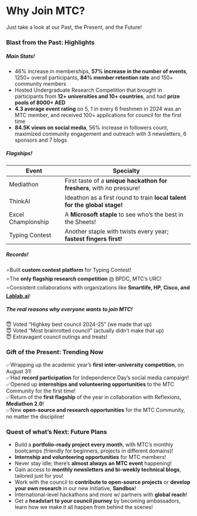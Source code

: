 <h1 id="why-join-mtc">Why Join MTC?</h1>
<p>Just take a look at our Past, the Present, and the Future!</p>
<h3 id="blast-from-the-past-highlights">Blast from the Past: Highlights</h3>
<h5 id="main-stats">Main Stats!</h5>
<ul>
<li>46% increase in memberships, <strong>57% increase in the number of events</strong>, 1250+ overall participants, <strong>84% member retention rate</strong> and 150+ community members</li>
<li>Hosted Undergraduate Research Competition that brought in participants from <strong>12+ universities and 10+ countries</strong>, and had <strong>prize pools of 8000+ AED</strong></li>
<li><strong>4.3 average event rating</strong> on 5, 1 in every 6 freshmen in 2024 was an MTC member, and received 100+ applications for council for the first time</li>
<li><strong>84.5K views on social media</strong>, 56% increase in followers count, maximized community engagement and outreach with 3 newsletters, 6 sponsors and 7 blogs</li>
</ul>
<h5 id="flagships">Flagships!</h5>

<table>
<thead>
<tr>
<th>Event</th>
<th>Specialty</th>
</tr>
</thead>
<tbody>
<tr>
<td>Mediathon</td>
<td>First taste of a <strong>unique hackathon for freshers</strong>, with no pressure!</td>
</tr>
<tr>
<td>ThinkAI</td>
<td>Ideathon as a first round to train <strong>local talent for the global stage!</strong></td>
</tr>
<tr>
<td>Excel Championship</td>
<td>A <strong>Microsoft staple</strong> to see who’s the best in the Sheets!</td>
</tr>
<tr>
<td>Typing Contest</td>
<td>Another staple with twists every year; <strong>fastest fingers first!</strong></td>
</tr>
</tbody>
</table><h5 id="records">Records!</h5>
<p>⭐Built <strong>custom contest platform</strong> for Typing Contest!<br>
⭐The <strong>only flagship research competition</strong> @ BPDC, MTC’s URC!<br>
⭐Consistent collaborations with organizations like <strong>Smartlife, HP, Cisco, and <a href="http://Lablab.ai">Lablab.ai</a></strong>!</p>
<h5 id="the-real-reasons-why-everyone-wants-to-join-mtc">The <em>real</em> reasons why everyone wants to join MTC!</h5>
<p>😇 Voted “Highkey best council 2024-25” (we made that up)<br>
😇 Voted “Most brainrotted council” (actually didn’t make that up)<br>
😇 Extravagant council outings and treats!</p>
<h3 id="gift-of-the-present-trending-now">Gift of the Present: Trending Now</h3>
<p>✅Wrapping up the academic year’s <strong>first inter-university competition</strong>, on August 31!<br>
✅Had <strong>record participation</strong> for Independence Day’s social media campaign!<br>
✅Opened up <strong>internships and volunteering opportunities</strong> to the MTC Community for the first time!<br>
✅Return of the <strong>first flagship</strong> of the year in collaboration with Reflexions, <strong>Mediathon 2.0</strong>!<br>
✅New <strong>open-source and research opportunities</strong> for the MTC Community, no matter the discipline!</p>
<h3 id="quest-of-whats-next-future-plans">Quest of what’s Next: Future Plans</h3>
<ul>
<li>Build a <strong>portfolio-ready project every month</strong>, with MTC’s monthly bootcamps (friendly for beginners, projects in different domains)!</li>
<li><strong>Internship and volunteering opportunities</strong> for MTC members!</li>
<li>Never stay idle; there’s <strong>almost always an MTC event</strong> happening!</li>
<li>Gain access to <strong>monthly newsletters and bi-weekly technical blogs</strong>, tailored just for you!</li>
<li>Work with the council to <strong>contribute to open-source projects</strong> or <strong>develop your own research</strong> in our new initiative, <strong>Sandbox</strong>!</li>
<li>International-level hackathons and more w/ partners with <strong>global reach</strong>!</li>
<li>Get a <strong>headstart to your council journey</strong> by becoming ambassadors, learn how we make it all happen from behind the scenes!</li>
</ul>

